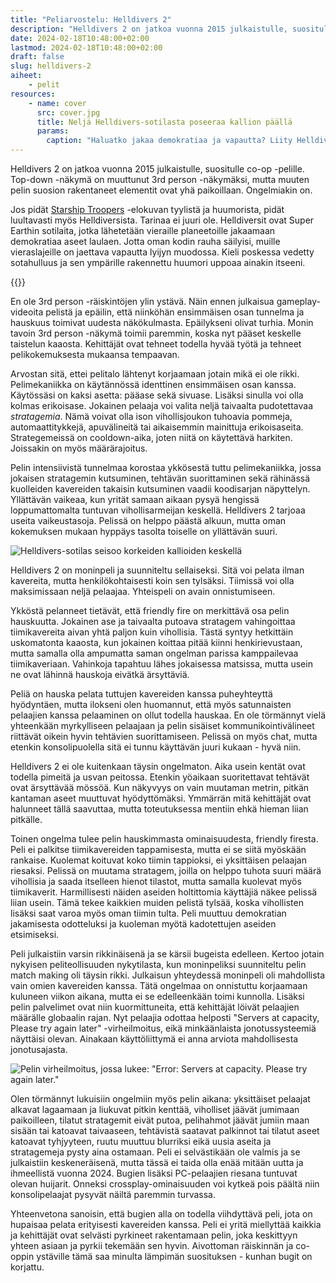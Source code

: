 ```yaml
---
title: "Peliarvostelu: Helldivers 2"
description: "Helldivers 2 on jatkoa vuonna 2015 julkaistulle, suositulle co-op -pelille. Top-down -näkymä on muuttunut 3rd person -näkymäksi, mutta muuten pelin suosion rakentaneet elementit ovat yhä paikoillaan. Ongelmiakin on."
date: 2024-02-18T10:48:00+02:00
lastmod: 2024-02-18T10:48:00+02:00
draft: false
slug: helldivers-2
aiheet:
    - pelit
resources:
    - name: cover
      src: cover.jpg
      title: Neljä Helldivers-sotilasta poseeraa kallion päällä
      params:
        caption: "Haluatko jakaa demokratiaa ja vapautta? Liity Helldiveriksi!"
---
```


Helldivers 2 on jatkoa vuonna 2015 julkaistulle, suositulle co-op -pelille. Top-down -näkymä on muuttunut 3rd person -näkymäksi, mutta muuten pelin suosion rakentaneet elementit ovat yhä paikoillaan. Ongelmiakin on.

<!--more-->

Jos pidät [Starship Troopers](https://www.youtube.com/watch?v=zPYuV_jGk7M) -elokuvan tyylistä ja huumorista, pidät luultavasti myös Helldiversista. Tarinaa ei juuri ole. Helldiversit ovat Super Earthin sotilaita, jotka lähetetään vieraille planeetoille jakaamaan demokratiaa aseet laulaen. Jotta oman kodin rauha säilyisi, muille vieraslajeille on jaettava vapautta lyijyn muodossa. Kieli poskessa vedetty sotahulluus ja sen ympärille rakennettu huumori uppoaa ainakin itseeni.

{{<cover>}}

En ole 3rd person -räiskintöjen ylin ystävä. Näin ennen julkaisua gameplay-videoita pelistä ja epäilin, että niinköhän ensimmäisen osan tunnelma ja hauskuus toimivat uudesta näkökulmasta. Epäilykseni olivat turhia. Monin tavoin 3rd person -näkymä toimii paremmin, koska nyt pääset keskelle taistelun kaaosta. Kehittäjät ovat tehneet todella hyvää työtä ja tehneet pelikokemuksesta mukaansa tempaavan.

Arvostan sitä, ettei pelitalo lähtenyt korjaamaan jotain mikä ei ole rikki. Pelimekaniikka on käytännössä identtinen ensimmäisen osan kanssa. Käytössäsi on kaksi asetta: pääase sekä sivuase. Lisäksi sinulla voi olla kolmas erikoisase. Jokainen pelaaja voi valita neljä taivaalta pudotettavaa *stratagemia*. Nämä voivat olla ison vihollisjoukon tuhoavia pommeja, automaattitykkejä, apuvälineitä tai aikaisemmin mainittuja erikoisaseita. Strategemeissä on cooldown-aika, joten niitä on käytettävä harkiten. Joissakin on myös määrärajoitus.

Pelin intensiivistä tunnelmaa korostaa ykkösestä tuttu pelimekaniikka, jossa jokaisen stratagemin kutsuminen, tehtävän suorittaminen sekä rähinässä kuolleiden kavereiden takaisin kutsuminen vaadii koodisarjan näpyttelyn. Yllättävän vaikeaa, kun yrität samaan aikaan pysyä hengissä loppumattomalta tuntuvan vihollisarmeijan keskellä. Helldivers 2 tarjoaa useita vaikeustasoja. Pelissä on helppo päästä alkuun, mutta oman kokemuksen mukaan hyppäys tasolta toiselle on yllättävän suuri.

![Helldivers-sotilas seisoo korkeiden kallioiden keskellä](helldivers1.jpg "3rd person -näkymä tuo peliin aivan uudenlaisen tunnelman. Taistelut tuntuvat ensimmäistä osaa intensiivisemmältä.")

Helldivers 2 on moninpeli ja suunniteltu sellaiseksi. Sitä voi pelata ilman kavereita, mutta henkilökohtaisesti koin sen tylsäksi. Tiimissä voi olla maksimissaan neljä pelaajaa. Yhteispeli on avain onnistumiseen.

Ykköstä pelanneet tietävät, että friendly fire on merkittävä osa pelin hauskuutta. Jokainen ase ja taivaalta putoava stratagem vahingoittaa tiimikavereita aivan yhtä paljon kuin vihollisia. Tästä syntyy hetkittäin uskomatonta kaaosta, kun jokainen koittaa pitää kiinni henkirievustaan, mutta samalla olla ampumatta saman ongelman parissa kamppailevaa tiimikaveriaan. Vahinkoja tapahtuu lähes jokaisessa matsissa, mutta usein ne ovat lähinnä hauskoja eivätkä ärsyttäviä.

Peliä on hauska pelata tuttujen kavereiden kanssa puheyhteyttä hyödyntäen, mutta ilokseni olen huomannut, että myös satunnaisten pelaajien kanssa pelaaminen on ollut todella hauskaa. En ole törmännyt vielä yhteenkään myrkylliseen pelaajaan ja pelin sisäiset kommunikointivälineet riittävät oikein hyvin tehtävien suorittamiseen. Pelissä on myös chat, mutta etenkin konsolipuolella sitä ei tunnu käyttävän juuri kukaan - hyvä niin.

Helldivers 2 ei ole kuitenkaan täysin ongelmaton. Aika usein kentät ovat todella pimeitä ja usvan peitossa. Etenkin yöaikaan suoritettavat tehtävät ovat ärsyttävää mössöä. Kun näkyvyys on vain muutaman metrin, pitkän kantaman aseet muuttuvat hyödyttömäksi. Ymmärrän mitä kehittäjät ovat halunneet tällä saavuttaa, mutta toteutuksessa mentiin ehkä hieman liian pitkälle.

Toinen ongelma tulee pelin hauskimmasta ominaisuudesta, friendly firesta. Peli ei palkitse tiimikavereiden tappamisesta, mutta ei se siitä myöskään rankaise. Kuolemat koituvat koko tiimin tappioksi, ei yksittäisen pelaajan riesaksi. Pelissä on muutama stratagem, joilla on helppo tuhota suuri määrä vihollisia ja saada itselleen hienot tilastot, mutta samalla kuolevat myös tiimikaverit. Harmillisesti näiden aseiden holtittomia käyttäjiä näkee pelissä liian usein. Tämä tekee kaikkien muiden pelistä tylsää, koska vihollisten lisäksi saat varoa myös oman tiimin tulta. Peli muuttuu demokratian jakamisesta odotteluksi ja kuoleman myötä kadotettujen aseiden etsimiseksi.


Peli julkaistiin varsin rikkinäisenä ja se kärsii bugeista edelleen. Kertoo jotain nykyisen peliteollisuuden nykytilasta, kun moninpeliksi suunniteltu pelin match making oli täysin rikki. Julkaisun yhteydessä moninpeli oli mahdollista vain omien kavereiden kanssa. Tätä ongelmaa on onnistuttu korjaamaan kuluneen viikon aikana, mutta ei se edelleenkään toimi kunnolla. Lisäksi pelin palvelimet ovat niin kuormittuneita, että kehittäjät löivät pelaajien määrälle globaalin rajan. Nyt pelaajia odottaa helposti "Servers at capacity, Please try again later" -virheilmoitus, eikä minkäänlaista jonotussysteemiä näyttäisi olevan. Ainakaan käyttöliittymä ei anna arviota mahdollisesta jonotusajasta.

![Pelin virheilmoitus, jossa lukee: "Error: Servers at capacity. Please try again later."](helldivers2.jpg "Lukuisat verkko-ongelmat sekä äärirajoillaan pyörivät palvelimet tekevät pelin käynnistämisestä välillä mahdotonta.")

Olen törmännyt lukuisiin ongelmiin myös pelin aikana: yksittäiset pelaajat alkavat lagaamaan ja liukuvat pitkin kenttää, viholliset jäävät jumimaan paikoilleen, tilatut stratagemit eivät putoa, pelihahmot jäävät jumiin maan sisään tai katoavat taivaaseen, tehtävistä saatavat palkinnot tai tilatut aseet katoavat tyhjyyteen, ruutu muuttuu blurriksi eikä uusia aseita ja stratagemeja pysty aina ostamaan. Peli ei selvästikään ole valmis ja se julkaistiin keskeneräisenä, mutta tässä ei taida olla enää mitään uutta ja ihmeellistä vuonna 2024. Bugien lisäksi PC-pelaajien riesana tuntuvat olevan huijarit. Onneksi crossplay-ominaisuuden voi kytkeä pois päältä niin konsolipelaajat pysyvät näiltä paremmin turvassa.

Yhteenvetona sanoisin, että bugien alla on todella viihdyttävä peli, jota on hupaisaa pelata erityisesti kavereiden kanssa. Peli ei yritä miellyttää kaikkia ja kehittäjät ovat selvästi pyrkineet rakentamaan pelin, joka keskittyyn yhteen asiaan ja pyrkii tekemään sen hyvin. Aivottoman räiskinnän ja co-oppin ystäville tämä saa minulta lämpimän suosituksen - kunhan bugit on korjattu.
